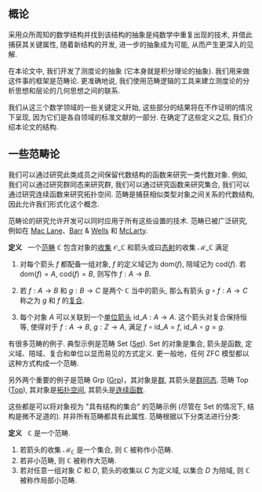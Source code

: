 ## 概论

采用众所周知的数学结构并找到该结构的抽象是纯数学中重复出现的技术, 并借此捕获其关键属性, 随着新结构的开发, 进一步的抽象成为可能, 从而产生更深入的见解.

在本论文中, 我们开发了测度论的抽象 (它本身就是积分理论的抽象). 我们用来做这件事的框架是范畴论. 更准确地说, 我们使用范畴逻辑的工具来建立测度论的分析思想和层论的几何思想之间的联系.

我们从这三个数学领域的一些关键定义开始, 这些部分的结果将在不作证明的情况下呈现, 因为它们是各自领域的标准文献的一部分. 在确定了这些定义之后, 我们介绍本论文的结构.

## 一些范畴论

我们可以通过研究此类成员之间保留代数结构的函数来研究一类代数对象. 例如, 我们可以通过研究群同态来研究群, 我们可以通过研究函数来研究集合, 我们可以通过研究连续函数来研究拓扑空间. 范畴是捕获相似类型对象之间关系的代数结构, 因此允许我们形式化这个概念.

范畴论的研究允许开发可以同时应用于所有这些设置的技术. 范畴已被广泛研究, 例如在 [Mac Lane](https://link.springer.com/book/10.1007/978-1-4612-9839-7)、[Barr](https://link.springer.com/book/9780387961156) & [Wells](https://www.amazon.com/Category-Computing-Prentice-hall-International-Computer/dp/0133238091) 和 [McLarty](https://www.amazon.com/Elementary-Categories-Toposes-Oxford-Guides/dp/0198514735).

**定义** &nbsp; 一个[范畴](https://ncatlab.org/nlab/show/category) $\mathbb{C}$ 包含对象的[收集](https://ncatlab.org/nlab/show/collection) $\mathcal{O}\_\mathbb{C}$ 和箭头或曰[态射](https://ncatlab.org/nlab/show/morphism)的收集 $\mathcal{M}\_\mathbb{C}$ 满足

1. 对每个箭头 $f$ 都配备一组对象, $f$ 的定义域记为 $\text{dom}(f)$, 陪域记为 $\text{cod}(f)$. 若 $\text{dom}(f)=A$, $\text{cod}(f)=B$, 则写作 $f:A\to B$.

2. 若 $f:A\to B$ 和 $g:B\to C$ 是两个 $\mathbb{C}$ 当中的箭头, 那么有箭头 $g\circ f:A\to C$ 称之为 $g$ 和 $f$ 的[复合](https://ncatlab.org/nlab/show/composition).

3. 每个对象 $A$ 可以关联到一个[单位箭头](https://ncatlab.org/nlab/show/identity+morphism) $\text{id}\_A:A\to A$. 这个箭头对复合保持恒等, 使得对于 $f:A\to B$, $g:Z\to A$, 满足 $f\circ\text{id}\_A=f$, $\text{id}\_A\circ g=g$.

有很多范畴的例子. 典型示例是范畴 $\textsf{Set}$ ([Set](https://ncatlab.org/nlab/show/Set)). $\textsf{Set}$ 的对象是集合, 箭头是函数, 定义域、陪域、复合和单位以显而易见的方式定义. 更一般地，任何 ZFC 模型都以这种方式构成一个范畴.

另外两个重要的例子是范畴 $\textsf{Grp}$ ([Grp](https://ncatlab.org/nlab/show/Grp))，其对象是[群](https://ncatlab.org/nlab/show/group), 其箭头是[群同态](https://en.wikipedia.org/wiki/Group_homomorphism). 范畴 $\textsf{Top}$ ([Top](https://ncatlab.org/nlab/show/Top)), 其对象是[拓扑空间](https://ncatlab.org/nlab/show/topological+space), 其箭头是[连续函数](https://en.wikipedia.org/wiki/Continuous_function).

这些都是可以将对象视为 "具有结构的集合" 的范畴示例 (尽管在 $\textsf{Set}$ 的情况下, 结构是微不足道的). 并非所有范畴都具有此属性. 范畴根据以下分类法进行分类: 

**定义** &nbsp; $\mathbb{C}$ 是一个范畴.

1. 若箭头的收集 $\mathcal{M}_\mathbb{C}$ 是一个集合, 则 $\mathbb{C}$ 被称作小范畴.
2. 若非小范畴, 则 $\mathbb{C}$ 被称作大范畴.
3. 若对任意一组对象 $C$ 和 $D$, 箭头的收集以 $C$ 为定义域, 以集合 $D$ 为陪域, 则 $\mathbb{C}$ 被称作局部小范畴.
